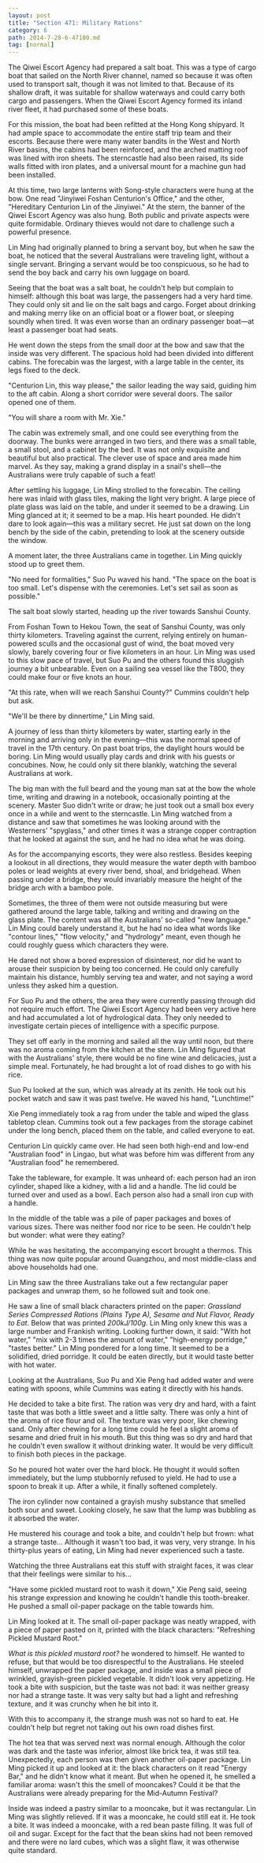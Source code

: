 ```yaml
---
layout: post
title: "Section 471: Military Rations"
category: 6
path: 2014-7-28-6-47100.md
tag: [normal]
---
```


The Qiwei Escort Agency had prepared a salt boat. This was a type of cargo boat that sailed on the North River channel, named so because it was often used to transport salt, though it was not limited to that. Because of its shallow draft, it was suitable for shallow waterways and could carry both cargo and passengers. When the Qiwei Escort Agency formed its inland river fleet, it had purchased some of these boats.

For this mission, the boat had been refitted at the Hong Kong shipyard. It had ample space to accommodate the entire staff trip team and their escorts. Because there were many water bandits in the West and North River basins, the cabins had been reinforced, and the arched matting roof was lined with iron sheets. The sterncastle had also been raised, its side walls fitted with iron plates, and a universal mount for a machine gun had been installed.

At this time, two large lanterns with Song-style characters were hung at the bow. One read "Jinyiwei Foshan Centurion's Office," and the other, "Hereditary Centurion Lin of the Jinyiwei." At the stern, the banner of the Qiwei Escort Agency was also hung. Both public and private aspects were quite formidable. Ordinary thieves would not dare to challenge such a powerful presence.

Lin Ming had originally planned to bring a servant boy, but when he saw the boat, he noticed that the several Australians were traveling light, without a single servant. Bringing a servant would be too conspicuous, so he had to send the boy back and carry his own luggage on board.

Seeing that the boat was a salt boat, he couldn't help but complain to himself: although this boat was large, the passengers had a very hard time. They could only sit and lie on the salt bags and cargo. Forget about drinking and making merry like on an official boat or a flower boat, or sleeping soundly when tired. It was even worse than an ordinary passenger boat—at least a passenger boat had seats.

He went down the steps from the small door at the bow and saw that the inside was very different. The spacious hold had been divided into different cabins. The forecabin was the largest, with a large table in the center, its legs fixed to the deck.

"Centurion Lin, this way please," the sailor leading the way said, guiding him to the aft cabin. Along a short corridor were several doors. The sailor opened one of them.

"You will share a room with Mr. Xie."

The cabin was extremely small, and one could see everything from the doorway. The bunks were arranged in two tiers, and there was a small table, a small stool, and a cabinet by the bed. It was not only exquisite and beautiful but also practical. The clever use of space and area made him marvel. As they say, making a grand display in a snail's shell—the Australians were truly capable of such a feat!

After settling his luggage, Lin Ming strolled to the forecabin. The ceiling here was inlaid with glass tiles, making the light very bright. A large piece of plate glass was laid on the table, and under it seemed to be a drawing. Lin Ming glanced at it; it seemed to be a map. His heart pounded. He didn't dare to look again—this was a military secret. He just sat down on the long bench by the side of the cabin, pretending to look at the scenery outside the window.

A moment later, the three Australians came in together. Lin Ming quickly stood up to greet them.

"No need for formalities," Suo Pu waved his hand. "The space on the boat is too small. Let's dispense with the ceremonies. Let's set sail as soon as possible."

The salt boat slowly started, heading up the river towards Sanshui County.

From Foshan Town to Hekou Town, the seat of Sanshui County, was only thirty kilometers. Traveling against the current, relying entirely on human-powered sculls and the occasional gust of wind, the boat moved very slowly, barely covering four or five kilometers in an hour. Lin Ming was used to this slow pace of travel, but Suo Pu and the others found this sluggish journey a bit unbearable. Even on a sailing sea vessel like the T800, they could make four or five knots an hour.

"At this rate, when will we reach Sanshui County?" Cummins couldn't help but ask.

"We'll be there by dinnertime," Lin Ming said.

A journey of less than thirty kilometers by water, starting early in the morning and arriving only in the evening—this was the normal speed of travel in the 17th century. On past boat trips, the daylight hours would be boring. Lin Ming would usually play cards and drink with his guests or concubines. Now, he could only sit there blankly, watching the several Australians at work.

The big man with the full beard and the young man sat at the bow the whole time, writing and drawing in a notebook, occasionally pointing at the scenery. Master Suo didn't write or draw; he just took out a small box every once in a while and went to the sterncastle. Lin Ming watched from a distance and saw that sometimes he was looking around with the Westerners' "spyglass," and other times it was a strange copper contraption that he looked at against the sun, and he had no idea what he was doing.

As for the accompanying escorts, they were also restless. Besides keeping a lookout in all directions, they would measure the water depth with bamboo poles or lead weights at every river bend, shoal, and bridgehead. When passing under a bridge, they would invariably measure the height of the bridge arch with a bamboo pole.

Sometimes, the three of them were not outside measuring but were gathered around the large table, talking and writing and drawing on the glass plate. The content was all the Australians' so-called "new language." Lin Ming could barely understand it, but he had no idea what words like "contour lines," "flow velocity," and "hydrology" meant, even though he could roughly guess which characters they were.

He dared not show a bored expression of disinterest, nor did he want to arouse their suspicion by being too concerned. He could only carefully maintain his distance, humbly serving tea and water, and not saying a word unless they asked him a question.

For Suo Pu and the others, the area they were currently passing through did not require much effort. The Qiwei Escort Agency had been very active here and had accumulated a lot of hydrological data. They only needed to investigate certain pieces of intelligence with a specific purpose.

They set off early in the morning and sailed all the way until noon, but there was no aroma coming from the kitchen at the stern. Lin Ming figured that with the Australians' style, there would be no fine wine and delicacies, just a simple meal. Fortunately, he had brought a lot of road dishes to go with his rice.

Suo Pu looked at the sun, which was already at its zenith. He took out his pocket watch and saw it was past twelve. He waved his hand, "Lunchtime!"

Xie Peng immediately took a rag from under the table and wiped the glass tabletop clean. Cummins took out a few packages from the storage cabinet under the long bench, placed them on the table, and called everyone to eat.

Centurion Lin quickly came over. He had seen both high-end and low-end "Australian food" in Lingao, but what was before him was different from any "Australian food" he remembered.

Take the tableware, for example. It was unheard of: each person had an iron cylinder, shaped like a kidney, with a lid and a handle. The lid could be turned over and used as a bowl. Each person also had a small iron cup with a handle.

In the middle of the table was a pile of paper packages and boxes of various sizes. There was neither food nor rice to be seen. He couldn't help but wonder: what were they eating?

While he was hesitating, the accompanying escort brought a thermos. This thing was now quite popular around Guangzhou, and most middle-class and above households had one.

Lin Ming saw the three Australians take out a few rectangular paper packages and unwrap them, so he followed suit and took one.

He saw a line of small black characters printed on the paper: *Grassland Series Compressed Rations (Plains Type A), Sesame and Nut Flavor, Ready to Eat*. Below that was printed *200kJ/100g*. Lin Ming only knew this was a large number and Frankish writing. Looking further down, it said: "With hot water," "mix with 2-3 times the amount of water," "high-energy porridge," "tastes better." Lin Ming pondered for a long time. It seemed to be a solidified, dried porridge. It could be eaten directly, but it would taste better with hot water.

Looking at the Australians, Suo Pu and Xie Peng had added water and were eating with spoons, while Cummins was eating it directly with his hands.

He decided to take a bite first. The ration was very dry and hard, with a faint taste that was both a little sweet and a little salty. There was only a hint of the aroma of rice flour and oil. The texture was very poor, like chewing sand. Only after chewing for a long time could he feel a slight aroma of sesame and dried fruit in his mouth. But this thing was so dry and hard that he couldn't even swallow it without drinking water. It would be very difficult to finish both pieces in the package.

So he poured hot water over the hard block. He thought it would soften immediately, but the lump stubbornly refused to yield. He had to use a spoon to break it up. After a while, it finally softened completely.

The iron cylinder now contained a grayish mushy substance that smelled both sour and sweet. Looking closely, he saw that the lump was bubbling as it absorbed the water.

He mustered his courage and took a bite, and couldn't help but frown: what a strange taste... Although it wasn't too bad, it was very, very strange. In his thirty-plus years of eating, Lin Ming had never experienced such a taste.

Watching the three Australians eat this stuff with straight faces, it was clear that their feelings were similar to his...

"Have some pickled mustard root to wash it down," Xie Peng said, seeing his strange expression and knowing he couldn't handle this tooth-breaker. He pushed a small oil-paper package on the table towards him.

Lin Ming looked at it. The small oil-paper package was neatly wrapped, with a piece of paper pasted on it, printed with the black characters: "Refreshing Pickled Mustard Root."

*What is this pickled mustard root?* he wondered to himself. He wanted to refuse, but that would be too disrespectful to the Australians. He steeled himself, unwrapped the paper package, and inside was a small piece of wrinkled, grayish-green pickled vegetable. It didn't look very appetizing. He took a bite with suspicion, but the taste was not bad: it was neither greasy nor had a strange taste. It was very salty but had a light and refreshing texture, and it was crunchy when he bit into it.

With this to accompany it, the strange mush was not so hard to eat. He couldn't help but regret not taking out his own road dishes first.

The hot tea that was served next was normal enough. Although the color was dark and the taste was inferior, almost like brick tea, it was still tea. Unexpectedly, each person was then given another oil-paper package. Lin Ming picked it up and looked at it: the black characters on it read "Energy Bar," and he didn't know what it meant. But when he opened it, he smelled a familiar aroma: wasn't this the smell of mooncakes? Could it be that the Australians were already preparing for the Mid-Autumn Festival?

Inside was indeed a pastry similar to a mooncake, but it was rectangular. Lin Ming was slightly relieved. If it was a mooncake, he could still eat it. He took a bite. It was indeed a mooncake, with a red bean paste filling. It was full of oil and sugar. Except for the fact that the bean skins had not been removed and there were no lard cubes, which was a slight flaw, it was otherwise quite standard.